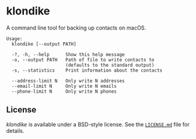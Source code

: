 # klondike

A command line tool for backing up contacts on macOS.

    Usage:
      klondike [--output PATH]

      -?, -h, --help      Show this help message
      -o, --output PATH   Path of file to write contacts to
                          (defaults to the standard output)
      -s, --statistics    Print information about the contacts

      --address-limit N   Only write N addresses
      --email-limit N     Only write N emails
      --phone-limit N     Only write N phones

## License

_klondike_ is available under a BSD-style license.  See the [`LICENSE.md`][9] file
for details.

[9]: https://github.com/donmccaughey/klondike/blob/main/LICENSE.md
